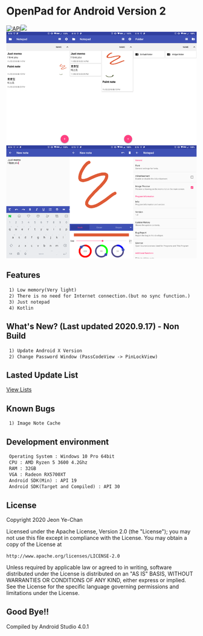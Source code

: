 # OpenPad for Android Version 2
[![API](https://img.shields.io/badge/API-19%2B-brightgreen.svg?style=flat)](https://android-arsenal.com/api?level=19)[![](https://img.shields.io/badge/license-Apache%202-blue.svg)](http://www.apache.org/licenses/LICENSE-2.0)
![homepage](./Preview/image.png)
## Features
```
 1) Low memory(Very light)
 2) There is no need for Internet connection.(but no sync function.)
 3) Just notepad
 4) Kotlin
```
## What's New? (Last updated 2020.9.17) - Non Build
```
 1) Update Android X Version
 2) Change Password Window (PassCodeView -> PinLockView)
```
## Lasted Update List
[View Lists](./UPDATE.md)
## Known Bugs
```
 1) Image Note Cache
```
## Development environment
```
 Operating System : Windows 10 Pro 64bit
 CPU : AMD Ryzen 5 3600 4.2Ghz
 RAM : 32GB
 VGA : Radeon RX5700XT
 Android SDK(Min) : API 19
 Android SDK(Target and Compiled) : API 30
```
## License
Copyright 2020 Jeon Ye-Chan

Licensed under the Apache License, Version 2.0 (the "License");
you may not use this file except in compliance with the License.
You may obtain a copy of the License at
```
http://www.apache.org/licenses/LICENSE-2.0
```
Unless required by applicable law or agreed to in writing, software
distributed under the License is distributed on an "AS IS" BASIS,
WITHOUT WARRANTIES OR CONDITIONS OF ANY KIND, either express or implied.
See the License for the specific language governing permissions and
limitations under the License.
## Good Bye!!
Compiled by Android Studio 4.0.1